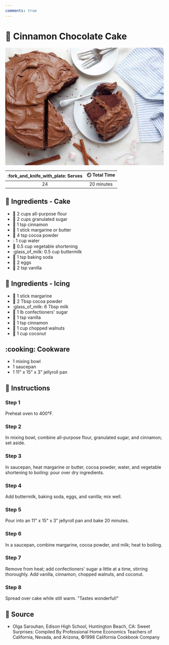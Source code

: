 ```yaml
---
comments: true
---
```

# :cake: Cinnamon Chocolate Cake

![Cinnamon Chocolate Cake](../assets/images/cinnamon-chocolate-cake.jpg)

| :fork_and_knife_with_plate: Serves | :timer_clock: Total Time |
|:----------------------------------:|:-----------------------: |
| 24 | 20 minutes |

## :salt: Ingredients - Cake

- :ear_of_rice: 2 cups all-purpose flour
- :candy: 2 cups granulated sugar
- :custard: 1 tsp cinnamon
- :butter: 1 stick margarine or butter
- :chocolate_bar: 4 tsp cocoa powder
- :droplet: 1 cup water
- :carrot: 0.5 cup vegetable shortening
- :glass_of_milk: 0.5 cup buttermilk
- :cup_with_straw: 1 tsp baking soda
- :egg: 2 eggs
- :icecream: 2 tsp vanilla

## :salt: Ingredients - Icing

- :butter: 1 stick margarine
- :chocolate_bar: 2 Tbsp cocoa powder
- :glass_of_milk: 6 Tbsp milk
- :candy: 1 lb confectioners' sugar
- :icecream: 1 tsp vanilla
- :custard: 1 tsp cinnamon
- :chestnut: 1 cup chopped walnuts
- :coconut: 1 cup coconut

## :cooking: Cookware

- 1 mixing bowl
- 1 saucepan
- 1 11" x 15" x 3" jellyroll pan

## :pencil: Instructions

### Step 1

Preheat oven to 400°F.

### Step 2

In mixing bowl, combine all-purpose flour, granulated sugar, and cinnamon; set aside.

### Step 3

In saucepan, heat margarine or butter, cocoa powder, water, and vegetable shortening to boiling: pour over dry
ingredients.

### Step 4

Add buttermilk, baking soda, eggs, and vanilla; mix well.

### Step 5

Pour into an 11" x 15" x 3" jellyroll pan and bake 20 minutes.

### Step 6

In a saucepan, combine margarine, cocoa powder, and milk; heat to boiling.

### Step 7

Remove from heat; add confectioners' sugar a little at a time, stirring thoroughly. Add vanilla, cinnamon, chopped
walnuts, and coconut.

### Step 8

Spread over cake while still warm. "Tastes wonderful!"

## :link: Source

- Olga Sarouhan, Edison High School, Huntington Beach, CA: Sweet Surprises: Compiled By Professional Home Economics
  Teachers of California, Nevada, and Arizona, ©1998 California Cookbook Company
